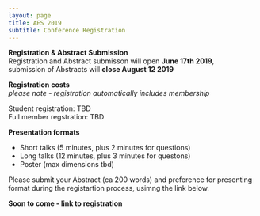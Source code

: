 ```yaml
---
layout: page
title: AES 2019
subtitle: Conference Registration
---
```


**Registration & Abstract Submission**  
Registration and Abstract submisson will open **June 17th 2019**,  
submission of Abstracts will **close August 12 2019**

**Registration costs**  
*please note - registration automatically includes membership*

Student registration: TBD  
Full member regstration: TBD


**Presentation formats**
  
  - Short talks (5 minutes, plus 2 minutes for questions)
  - Long talks (12 minutes, plus 3 minutes for questons)
  - Poster (max dimensions tbd)

  
Please submit your Abstract (ca 200 words) and preference for presenting format during the registartion process, usimng the link below.
   
   
**Soon to come - link to registration**
